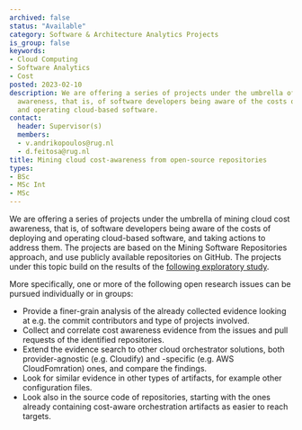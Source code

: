 ```yaml
---
archived: false
status: "Available"
category: Software & Architecture Analytics Projects
is_group: false
keywords:
- Cloud Computing
- Software Analytics
- Cost
posted: 2023-02-10
description: We are offering a series of projects under the umbrella of mining cloud cost
  awareness, that is, of software developers being aware of the costs of deploying
  and operating cloud-based software.
contact:
  header: Supervisor(s)
  members:
  - v.andrikopoulos@rug.nl
  - d.feitosa@rug.nl
title: Mining cloud cost-awareness from open-source repositories
types:
- BSc
- MSc Int
- MSc
---
```


We are offering a series of projects under the umbrella of mining cloud cost awareness, that is, of software developers being aware of the costs of deploying and operating cloud-based software, and taking actions to address them. The projects are based on the Mining Software Repositories approach, and use publicly available repositories on GitHub. The projects under this topic build on the results of the [following exploratory study](https://arxiv.org/abs/2304.07531).

More specifically, one or more of the following open research issues can be pursued individually or in groups:

- Provide a finer-grain analysis of the already collected evidence looking at e.g. the commit contributors and type of projects involved.
- Collect and correlate cost awareness evidence from the issues and pull requests of the identified repositories.
- Extend the evidence search to other cloud orchestrator solutions, both provider-agnostic (e.g. Cloudify) and -specific (e.g. AWS CloudFomration) ones, and compare the findings.
- Look for similar evidence in other types of artifacts, for example other configuration files.
- Look also in the source code of repositories, starting with the ones already containing cost-aware orchestration artifacts as easier to reach targets.
